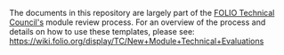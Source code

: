 The documents in this repository are largely part of the [FOLIO Technical Council's](https://wiki.folio.org/display/TC/Technical+Council) module review process. For an overview of the process and details on how to use these templates, please see: https://wiki.folio.org/display/TC/New+Module+Technical+Evaluations
